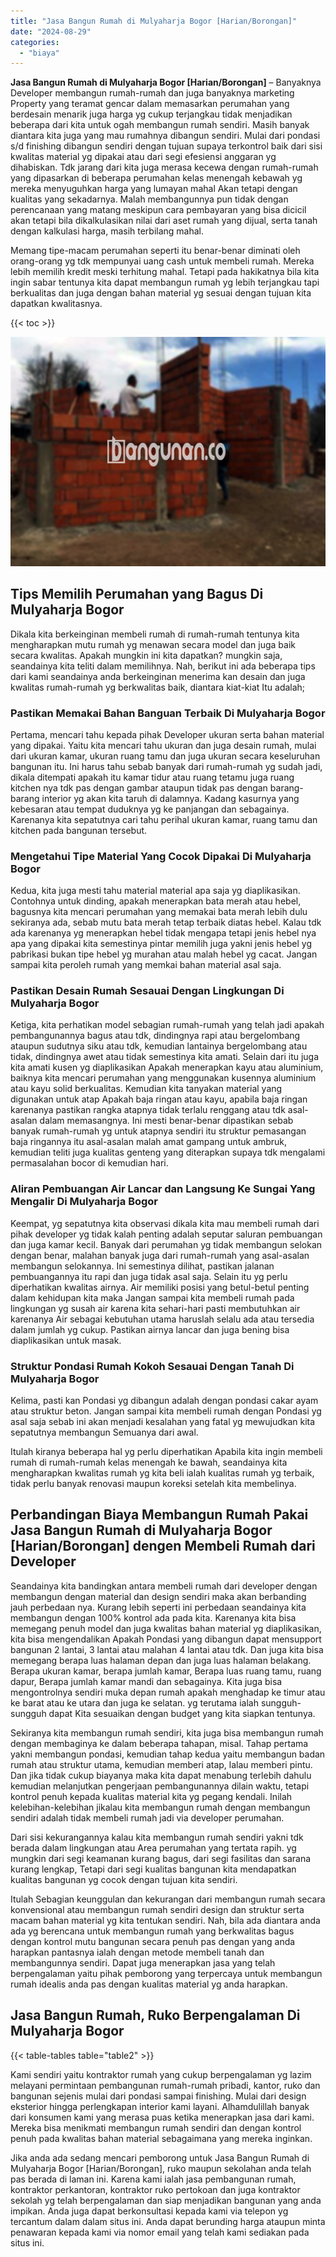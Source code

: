 ```yaml
---
title: "Jasa Bangun Rumah di Mulyaharja Bogor [Harian/Borongan]"
date: "2024-08-29"
categories: 
  - "biaya"
---
```


**Jasa Bangun Rumah di Mulyaharja Bogor \[Harian/Borongan\]** – Banyaknya Developer membangun rumah-rumah dan juga banyaknya marketing Property yang teramat gencar dalam memasarkan perumahan yang berdesain menarik juga harga yg cukup terjangkau tidak menjadikan beberapa dari kita untuk ogah membangun rumah sendiri. Masih banyak diantara kita juga yang mau rumahnya dibangun sendiri. Mulai dari pondasi s/d finishing dibangun sendiri dengan tujuan supaya terkontrol baik dari sisi kwalitas material yg dipakai atau dari segi efesiensi anggaran yg dihabiskan. Tdk jarang dari kita juga merasa kecewa dengan rumah-rumah yang dipasarkan di beberapa perumahan kelas menengah kebawah yg mereka menyuguhkan harga yang lumayan mahal Akan tetapi dengan kualitas yang sekadarnya. Malah membangunnya pun tidak dengan perencanaan yang matang meskipun cara pembayaran yang bisa dicicil akan tetapi bila dikalkulasikan nilai dari aset rumah yang dijual, serta tanah dengan kalkulasi harga, masih terbilang mahal.

Memang tipe-macam perumahan seperti itu benar-benar diminati oleh orang-orang yg tdk mempunyai uang cash untuk membeli rumah. Mereka lebih memilih kredit meski terhitung mahal. Tetapi pada hakikatnya bila kita ingin sabar tentunya kita dapat membangun rumah yg lebih terjangkau tapi berkualitas dan juga dengan bahan material yg sesuai dengan tujuan kita dapatkan kwalitasnya.

{{< toc >}}

![Jasa Bangun Rumah di Mulyaharja Bogor [Harian/Borongan]](/images/borong-bangunan-21.png)

## Tips Memilih Perumahan yang Bagus Di Mulyaharja Bogor

Dikala kita berkeinginan membeli rumah di rumah-rumah tentunya kita mengharapkan mutu rumah yg menawan secara model dan juga baik secara kwalitas. Apakah mungkin ini kita dapatkan? mungkin saja, seandainya kita teliti dalam memilihnya. Nah, berikut ini ada beberapa tips dari kami seandainya anda berkeinginan menerima kan desain dan juga kwalitas rumah-rumah yg berkwalitas baik, diantara kiat-kiat Itu adalah;

### Pastikan Memakai Bahan Banguan Terbaik Di Mulyaharja Bogor

Pertama, mencari tahu kepada pihak Developer ukuran serta bahan material yang dipakai. Yaitu kita mencari tahu ukuran dan juga desain rumah, mulai dari ukuran kamar, ukuran ruang tamu dan juga ukuran secara keseluruhan bangunan itu. Ini harus tahu sebab banyak dari rumah-rumah yg sudah jadi, dikala ditempati apakah itu kamar tidur atau ruang tetamu juga ruang kitchen nya tdk pas dengan gambar ataupun tidak pas dengan barang-barang interior yg akan kita taruh di dalamnya. Kadang kasurnya yang kebesaran atau tempat duduknya yg ke panjangan dan sebagainya. Karenanya kita sepatutnya cari tahu perihal ukuran kamar, ruang tamu dan kitchen pada bangunan tersebut.

### Mengetahui Tipe Material Yang Cocok Dipakai Di Mulyaharja Bogor

Kedua, kita juga mesti tahu material material apa saja yg diaplikasikan. Contohnya untuk dinding, apakah menerapkan bata merah atau hebel, bagusnya kita mencari perumahan yang memakai bata merah lebih dulu sekiranya ada, sebab mutu bata merah tetap terbaik diatas hebel. Kalau tdk ada karenanya yg menerapkan hebel tidak mengapa tetapi jenis hebel nya apa yang dipakai kita semestinya pintar memilih juga yakni jenis hebel yg pabrikasi bukan tipe hebel yg murahan atau malah hebel yg cacat. Jangan sampai kita peroleh rumah yang memkai bahan material asal saja.

### Pastikan Desain Rumah Sesauai Dengan Lingkungan Di Mulyaharja Bogor

Ketiga, kita perhatikan model sebagian rumah-rumah yang telah jadi apakah pembangunannya bagus atau tdk, dindingnya rapi atau bergelombang ataupun sudutnya siku atau tdk, kemudian lantainya bergelombang atau tidak, dindingnya awet atau tidak semestinya kita amati. Selain dari itu juga kita amati kusen yg diaplikasikan Apakah menerapkan kayu atau aluminium, baiknya kita mencari perumahan yang menggunakan kusennya aluminium atau kayu solid berkualitas. Kemudian kita tanyakan material yang digunakan untuk atap Apakah baja ringan atau kayu, apabila baja ringan karenanya pastikan rangka atapnya tidak terlalu renggang atau tdk asal-asalan dalam memasangnya. Ini mesti benar-benar dipastikan sebab banyak rumah-rumah yg untuk atapnya sendiri itu struktur pemasangan baja ringannya itu asal-asalan malah amat gampang untuk ambruk, kemudian teliti juga kualitas genteng yang diterapkan supaya tdk mengalami permasalahan bocor di kemudian hari.

### Aliran Pembuangan Air Lancar dan Langsung Ke Sungai Yang Mengalir Di Mulyaharja Bogor

Keempat, yg sepatutnya kita observasi dikala kita mau membeli rumah dari pihak developer yg tidak kalah penting adalah seputar saluran pembuangan dan juga kamar kecil. Banyak dari perumahan yg tidak membangun selokan dengan benar, malahan banyak juga dari rumah-rumah yang asal-asalan membangun selokannya. Ini semestinya dilihat, pastikan jalanan pembuangannya itu rapi dan juga tidak asal saja. Selain itu yg perlu diperhatikan kwalitas airnya. Air memiliki posisi yang betul-betul penting dalam kehidupan kita maka Jangan sampai kita membeli rumah pada lingkungan yg susah air karena kita sehari-hari pasti membutuhkan air karenanya Air sebagai kebutuhan utama haruslah selalu ada atau tersedia dalam jumlah yg cukup. Pastikan airnya lancar dan juga bening bisa diaplikasikan untuk masak.

### Struktur Pondasi Rumah Kokoh Sesauai Dengan Tanah Di Mulyaharja Bogor

Kelima, pasti kan Pondasi yg dibangun adalah dengan pondasi cakar ayam atau struktur beton. Jangan sampai kita membeli rumah dengan Pondasi yg asal saja sebab ini akan menjadi kesalahan yang fatal yg mewujudkan kita sepatutnya membangun Semuanya dari awal.

Itulah kiranya beberapa hal yg perlu diperhatikan Apabila kita ingin membeli rumah di rumah-rumah kelas menengah ke bawah, seandainya kita mengharapkan kwalitas rumah yg kita beli ialah kualitas rumah yg terbaik, tidak perlu banyak renovasi maupun koreksi setelah kita membelinya.

## Perbandingan Biaya Membangun Rumah Pakai Jasa Bangun Rumah di Mulyaharja Bogor \[Harian/Borongan\] dengen Membeli Rumah dari Developer

Seandainya kita bandingkan antara membeli rumah dari developer dengan membangun dengan material dan design sendiri maka akan berbanding jauh perbedaan nya. Kurang lebih seperti ini perbedaan seandainya kita membangun dengan 100% kontrol ada pada kita. Karenanya kita bisa memegang penuh model dan juga kwalitas bahan material yg diaplikasikan, kita bisa mengendalikan Apakah Pondasi yang dibangun dapat mensupport bangunan 2 lantai, 3 lantai atau malahan 4 lantai atau tdk. Dan juga kita bisa memegang berapa luas halaman depan dan juga luas halaman belakang. Berapa ukuran kamar, berapa jumlah kamar, Berapa luas ruang tamu, ruang dapur, Berapa jumlah kamar mandi dan sebagainya. Kita juga bisa mengontrolnya sendiri muka depan rumah apakah menghadap ke timur atau ke barat atau ke utara dan juga ke selatan. yg terutama ialah sungguh-sungguh dapat Kita sesuaikan dengan budget yang kita siapkan tentunya.

Sekiranya kita membangun rumah sendiri, kita juga bisa membangun rumah dengan membaginya ke dalam beberapa tahapan, misal. Tahap pertama yakni membangun pondasi, kemudian tahap kedua yaitu membangun badan rumah atau struktur utama, kemudian memberi atap, lalau memberi pintu. Dan jika tidak cukup biayanya maka kita dapat menabung terlebih dahulu kemudian melanjutkan pengerjaan pembangunannya dilain waktu, tetapi kontrol penuh kepada kualitas material kita yg pegang kendali. Inilah kelebihan-kelebihan jikalau kita membangun rumah dengan membangun sendiri adalah tidak membeli rumah jadi via developer perumahan.

Dari sisi kekurangannya kalau kita membangun rumah sendiri yakni tdk berada dalam lingkungan atau Area perumahan yang tertata rapih. yg mungkin dari segi keamanan kurang bagus, dari segi fasilitas dan sarana kurang lengkap, Tetapi dari segi kualitas bangunan kita mendapatkan kualitas bangunan yg cocok dengan tujuan kita sendiri.

Itulah Sebagian keunggulan dan kekurangan dari membangun rumah secara konvensional atau membangun rumah sendiri design dan struktur serta macam bahan material yg kita tentukan sendiri. Nah, bila ada diantara anda ada yg berencana untuk membangun rumah yang berkwalitas bagus dengan kontrol mutu bangunan secara penuh pas dengan yang anda harapkan pantasnya ialah dengan metode membeli tanah dan membangunnya sendiri. Dapat juga menerapkan jasa yang telah berpengalaman yaitu pihak pemborong yang terpercaya untuk membangun rumah idealis anda pas dengan kualitas material yg anda harapkan.

## Jasa Bangun Rumah, Ruko Berpengalaman Di Mulyaharja Bogor

{{< table-tables table="table2" >}}

Kami sendiri yaitu kontraktor rumah yang cukup berpengalaman yg lazim melayani permintaan pembangunan rumah-rumah pribadi, kantor, ruko dan bangunan sejenis mulai dari pondasi sampai finishing. Mulai dari design eksterior hingga perlengkapan interior kami layani. Alhamdulillah banyak dari konsumen kami yang merasa puas ketika menerapkan jasa dari kami. Mereka bisa menikmati membangun rumah sendiri dan dengan kontrol penuh pada kwalitas bahan material sebagaimana yang mereka inginkan.

Jika anda ada sedang mencari pemborong untuk Jasa Bangun Rumah di Mulyaharja Bogor \[Harian/Borongan\], ruko maupun sekolahan anda telah pas berada di laman ini. Karena kami ialah jasa pembangunan rumah, kontraktor perkantoran, kontraktor ruko pertokoan dan juga kontraktor sekolah yg telah berpengalaman dan siap menjadikan bangunan yang anda impikan. Anda juga dapat berkonsultasi kepada kami via telepon yg tercantum dalam dalam situs ini. Anda dapat berunding harga ataupun minta penawaran kepada kami via nomor email yang telah kami sediakan pada situs ini.
